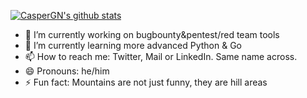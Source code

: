 [![CasperGN's github stats](https://github-readme-stats.vercel.app/api?username=CasperGN&count_private=true&theme=dark&include_all_commits=true&show_icons=true)](https://github.com/CasperGN/github-readme-stats)

<!--
**CasperGN/CasperGN** is a ✨ _special_ ✨ repository because its `README.md` (this file) appears on your GitHub profile.

Here are some ideas to get you started:-->

- 🔭 I’m currently working on bugbounty&pentest/red team tools
- 🌱 I’m currently learning more advanced Python & Go
- 📫 How to reach me: Twitter, Mail or LinkedIn. Same name across.
- 😄 Pronouns: he/him
- ⚡ Fun fact: Mountains are not just funny, they are hill areas
